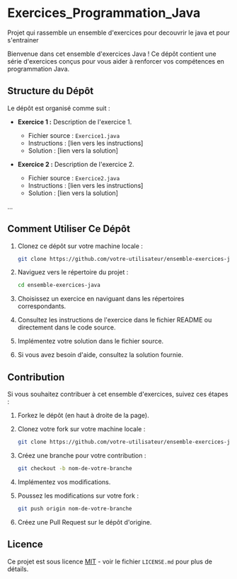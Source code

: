 # Exercices_Programmation_Java
Projet qui rassemble un ensemble d'exercices pour decouvrir le java et pour s'entrainer


Bienvenue dans cet ensemble d'exercices Java ! Ce dépôt contient une série d'exercices conçus pour vous aider à renforcer vos compétences en programmation Java.

## Structure du Dépôt

Le dépôt est organisé comme suit :

- **Exercice 1 :** Description de l'exercice 1.
  - Fichier source : `Exercice1.java`
  - Instructions : [lien vers les instructions]
  - Solution : [lien vers la solution]

- **Exercice 2 :** Description de l'exercice 2.
  - Fichier source : `Exercice2.java`
  - Instructions : [lien vers les instructions]
  - Solution : [lien vers la solution]

...

## Comment Utiliser Ce Dépôt

1. Clonez ce dépôt sur votre machine locale :
    ```bash
    git clone https://github.com/votre-utilisateur/ensemble-exercices-java.git
    ```

2. Naviguez vers le répertoire du projet :
    ```bash
    cd ensemble-exercices-java
    ```

3. Choisissez un exercice en naviguant dans les répertoires correspondants.

4. Consultez les instructions de l'exercice dans le fichier README ou directement dans le code source.

5. Implémentez votre solution dans le fichier source.

6. Si vous avez besoin d'aide, consultez la solution fournie.

## Contribution

Si vous souhaitez contribuer à cet ensemble d'exercices, suivez ces étapes :

1. Forkez le dépôt (en haut à droite de la page).

2. Clonez votre fork sur votre machine locale :
    ```bash
    git clone https://github.com/votre-utilisateur/ensemble-exercices-java.git
    ```

3. Créez une branche pour votre contribution :
    ```bash
    git checkout -b nom-de-votre-branche
    ```

4. Implémentez vos modifications.

5. Poussez les modifications sur votre fork :
    ```bash
    git push origin nom-de-votre-branche
    ```

6. Créez une Pull Request sur le dépôt d'origine.

## Licence

Ce projet est sous licence [MIT](LICENSE.md) - voir le fichier `LICENSE.md` pour plus de détails.

